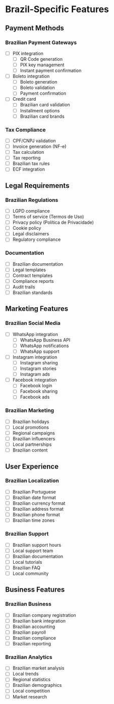 # Brazil-Specific Features

## Payment Methods
### Brazilian Payment Gateways
- [ ] PIX integration
  - [ ] QR Code generation
  - [ ] PIX key management
  - [ ] Instant payment confirmation
- [ ] Boleto integration
  - [ ] Boleto generation
  - [ ] Boleto validation
  - [ ] Payment confirmation
- [ ] Credit card
  - [ ] Brazilian card validation
  - [ ] Installment options
  - [ ] Brazilian card brands

### Tax Compliance
- [ ] CPF/CNPJ validation
- [ ] Invoice generation (NF-e)
- [ ] Tax calculation
- [ ] Tax reporting
- [ ] Brazilian tax rules
- [ ] ECF integration

## Legal Requirements
### Brazilian Regulations
- [ ] LGPD compliance
- [ ] Terms of service (Termos de Uso)
- [ ] Privacy policy (Política de Privacidade)
- [ ] Cookie policy
- [ ] Legal disclaimers
- [ ] Regulatory compliance

### Documentation
- [ ] Brazilian documentation
- [ ] Legal templates
- [ ] Contract templates
- [ ] Compliance reports
- [ ] Audit trails
- [ ] Brazilian standards

## Marketing Features
### Brazilian Social Media
- [ ] WhatsApp integration
  - [ ] WhatsApp Business API
  - [ ] WhatsApp notifications
  - [ ] WhatsApp support
- [ ] Instagram integration
  - [ ] Instagram sharing
  - [ ] Instagram stories
  - [ ] Instagram ads
- [ ] Facebook integration
  - [ ] Facebook login
  - [ ] Facebook sharing
  - [ ] Facebook ads

### Brazilian Marketing
- [ ] Brazilian holidays
- [ ] Local promotions
- [ ] Regional campaigns
- [ ] Brazilian influencers
- [ ] Local partnerships
- [ ] Brazilian content

## User Experience
### Brazilian Localization
- [ ] Brazilian Portuguese
- [ ] Brazilian date format
- [ ] Brazilian currency format
- [ ] Brazilian address format
- [ ] Brazilian phone format
- [ ] Brazilian time zones

### Brazilian Support
- [ ] Brazilian support hours
- [ ] Local support team
- [ ] Brazilian documentation
- [ ] Local tutorials
- [ ] Brazilian FAQ
- [ ] Local community

## Business Features
### Brazilian Business
- [ ] Brazilian company registration
- [ ] Brazilian bank integration
- [ ] Brazilian accounting
- [ ] Brazilian payroll
- [ ] Brazilian compliance
- [ ] Brazilian reporting

### Brazilian Analytics
- [ ] Brazilian market analysis
- [ ] Local trends
- [ ] Regional statistics
- [ ] Brazilian demographics
- [ ] Local competition
- [ ] Market research 
